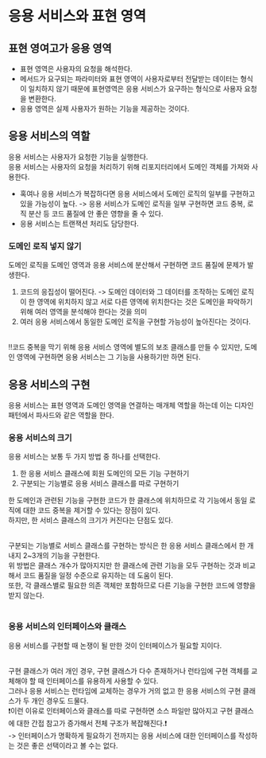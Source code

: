<H1>응용 서비스와 표현 영역</H1>

<H2>표현 영여고가 응용 영역</H2>

- 표현 영역은 사용자의 요청을 해석한다.
- 메서드가 요구되는 파라미터와 표현 영역이 사용자로부터 전달받는 데이터는 형식이 일치하지 않기 때문에 표현영역은 응용 서비스가 요구하는 형식으로 사용자 요청을 변환한다.
- 응용 영역은 실제 사용자가 원하는 기능을 제공하는 것이다.


<h2>응용 서비스의 역할</h2>

응용 서비스는 사용자가 요청한 기능을 실행한다.</br>
응용 서비스는 사용자의 요청을 처리하기 위해 리포지터리에서 도메인 객체를 가져와 사용한다.</br>


- 혹여나 응용 서비스가 복잡하다면 응용 서비스에서 도메인 로직의 일부를 구현하고 있을 가능성이 높다. -> 응용 서비스가 도메인 로직을 일부 구현하면 코드 중복, 로직 분산 등 코드 품질에 안 좋은 영향을 줄 수 있다.
- 응용 서비스는 트랜잭션 처리도 담당한다.


<h3>도메인 로직 넣지 않기</h3>

도메인 로직을 도메인 영역과 응용 서비스에 분산해서 구현하면 코드 품질에 문제가 발생한다.</br>
1. 코드의 응집성이 떨어진다. -> 도메인 데이터와 그 데이터를 조작하는 도메인 로직이 한 영역에 위치하지 않고 서로 다른 영역에 위치한다는 것은 도메인을 파악하기 위해 여러 영역을 분석해야 한다는 것을 의미
2. 여러 응용 서비스에서 동일한 도메인 로직을 구현할 가능성이 높아진다는 것이다.
</br>
‼코드 중복을 막기 위해 응용 서비스 영역에 별도의 보조 클래스를 만들 수 있지만, 도메인 영역에 구현하면 응용 서비스는 그 기능을 사용하기만 하면 된다.</br>


<h2>응용 서비스의 구현</h2>

응용 서비스는 표현 영역과 도메인 영역을 연결하는 매개체 역할을 하는데 이는 디자인 패턴에서 파사드와 같은 역할을 한다.</br>

<h3>응용 서비스의 크기</h3>

응용 서비스는 보통 두 가지 방법 중 하나를 선택한다.</br>
1. 한 응용 서비스 클래스에 회원 도메인의 모든 기능 구현하기
2. 구분되는 기능별로 응용 서비스 클래스를 따로 구현하기


한 도메인과 관련된 기능을 구현한 코드가 한 클래스에 위치하므로 각 기능에서 동일 로직에 대한 코드 중복을 제거할 수 있다는 장점이 있다.</br>
하지만, 한 서비스 클래스의 크기가 커진다는 단점도 있다.</br></br>

구분되는 기능별로 서비스 클래스를 구현하는 방식은 한 응용 서비스 클래스에서 한 개 내지 2~3개의 기능을 구현한다.</br>
위 방법은 클래스 개수가 많아지지만 한 클래스에 관련 기능을 모두 구현하는 것과 비교해서 코드 품질을 일정 수준으로 유지하는 데 도움이 된다.</br>
또한, 각 클래스별로 필요한 의존 객체만 포함하므로 다른 기능을 구현한 코드에 영향을 받지 않는다.</br></br>

<h3>응용 서비스의 인터페이스와 클래스</h3>

응용 서비스를 구현할 때 논쟁이 될 만한 것이 인터페이스가 필요할 지이다.</br></br>

구현 클래스가 여러 개인 경우, 구현 클래스가 다수 존재하거나 런타임에 구현 객체를 교체해야 할 때 인터페이스를 유용하게 사용할 수 있다.</br>
그러나 응용 서비스는 런타임에 교체하는 경우가 거의 없고 한 응용 서비스의 구현 클래스가 두 개인 경우도 드물다.</br>
❗이런 이유로 인터페이스와 클래스를 따로 구현하면 소스 파일만 많아지고 구현 클래스에 대한 간접 참고가 증가해서 전체 구조가 복잡해진다.❗</br>
-> 인터페이스가 명확하게 필요하기 전까지는 응용 서비스에 대한 인터페이스를 작성하는 것은 좋은 선택이라고 볼 수는 없다.</br>


